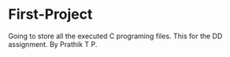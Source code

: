# First-Project
Going to store all the executed C programing files. This for the DD assignment. By Prathik T P.
